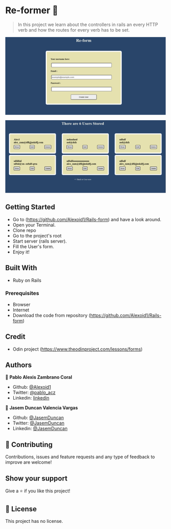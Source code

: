 # Re-former 🚀 

> In this project we learn about the controllers in rails an every HTTP verb and how the routes for every verb has to be set. 

![screenshot](./img/new.png)

![screenshot](./img/users.png)

## Getting Started
- Go to (https://github.com/Alexoid1/Rails-form) and have a look around.
- Open your Terminal.
- Clone repo
- Go to the project's root
- Start server (rails server).
- Fill the User's form.
- Enjoy it!


## Built With

- Ruby on Rails


### Prerequisites

- Browser
- Internet
- Download the code from repository (https://github.com/Alexoid1/Rails-form)

## Credit

- Odin project (https://www.theodinproject.com/lessons/forms)

## Authors


👤 **Pablo Alexis Zambrano Coral**

- Github: [@Alexoid1](https://github.com/Alexoid1)
- Twitter: [@pablo_acz](https://twitter.com/pablo_acz)
- Linkedin: [linkedin](https://www.linkedin.com/in/pablo-alexis-zambrano-coral-7a614a189/)

👤 **Jasem Duncan Valencia Vargas**

- Github: [@JasemDuncan](https://github.com/JasemDuncan)
- Twitter: [@JasemDuncan](https://twitter.com/JasemValencia)
- Linkedin: [@JasemDuncan](https://www.linkedin.com/in/jasem-duncan-valencia/)


## 🤝 Contributing

Contributions, issues and feature requests and any type of feedback to improve are welcome!

## Show your support

Give a ⭐️ if you like this project!


## 📝 License

This project has no license.
